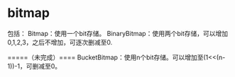 bitmap
======
包括：
Bitmap：使用一个bit存储。
BinaryBitmap：使用两个bit存储，可以增加0,1,2,3，之后不增加，可逐次删减至0.


=====（未完成）====
BucketBitmap：使用n个bit存储。可以增加至(1<<(n-1))-1，可删减至0。

